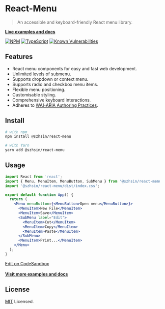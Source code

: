 # React-Menu

> An accessible and keyboard-friendly React menu library.

**[Live examples and docs](https://szhsin.github.io/react-menu/)**

[![NPM](https://img.shields.io/npm/v/@szhsin/react-menu.svg)](https://www.npmjs.com/package/@szhsin/react-menu)
[![TypeScript](https://img.shields.io/badge/TypeScript-.d.ts-blue.svg)](https://github.com/szhsin/react-menu/blob/master/types/index.d.ts)
[![Known Vulnerabilities](https://snyk.io/test/github/szhsin/react-menu/badge.svg)](https://snyk.io/test/github/szhsin/react-menu)

## Features

- React menu components for easy and fast web development.
- Unlimited levels of submenu.
- Supports dropdown or context menu.
- Supports radio and checkbox menu items.
- Flexible menu positioning.
- Customisable styling.
- Comprehensive keyboard interactions.
- Adheres to [WAI-ARIA Authoring Practices](https://www.w3.org/TR/wai-aria-practices/#menu).

## Install

```bash
# with npm
npm install @szhsin/react-menu

# with Yarn
yarn add @szhsin/react-menu
```

## Usage

```jsx
import React from 'react';
import { Menu, MenuItem, MenuButton, SubMenu } from '@szhsin/react-menu';
import '@szhsin/react-menu/dist/index.css';

export default function App() {
  return (
    <Menu menuButton={<MenuButton>Open menu</MenuButton>}>
      <MenuItem>New File</MenuItem>
      <MenuItem>Save</MenuItem>
      <SubMenu label="Edit">
        <MenuItem>Cut</MenuItem>
        <MenuItem>Copy</MenuItem>
        <MenuItem>Paste</MenuItem>
      </SubMenu>
      <MenuItem>Print...</MenuItem>
    </Menu>
  );
}
```

[Edit on CodeSandbox](https://codesandbox.io/s/react-menu-starter-3ez3c)<br>  
**[Visit more examples and docs](https://szhsin.github.io/react-menu/)**

## License

[MIT](https://github.com/szhsin/react-menu/blob/master/LICENSE) Licensed.

